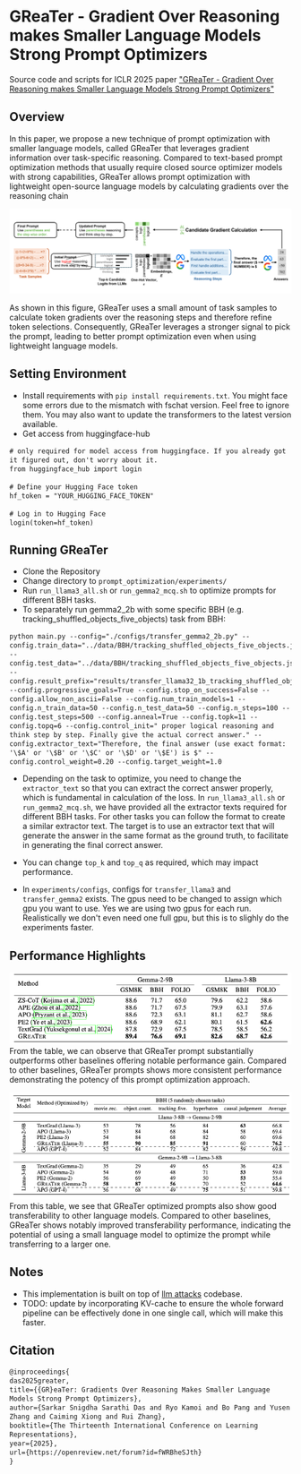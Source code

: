 # GReaTer - Gradient Over Reasoning makes Smaller Language Models Strong Prompt Optimizers

Source code and scripts for ICLR 2025 paper ["GReaTer - Gradient Over Reasoning makes Smaller Language Models Strong Prompt Optimizers"]()

## Overview
In this paper, we propose a new technique of prompt optimization with smaller language models, called GReaTer that leverages gradient information over task-specific reasoning. Compared to text-based prompt optimization methods that usually require closed source optimizer models with strong capabilities, GReaTer allows prompt optimization with lightweight open-source language models by calculating gradients over the reasoning chain

![example](src/img.png)

As shown in this figure, GReaTer uses a small amount of task samples to calculate token gradients over the reasoning steps and therefore refine token selections. Consequently, GReaTer leverages a stronger signal to pick the prompt, leading to better prompt optimization even when using lightweight language models.

## Setting Environment
- Install requirements with ```pip install requirements.txt```. You might face some errors due to the mismatch with fschat version. Feel free to ignore them. You may also want to update the transformers to the latest version available.
- Get access from huggingface-hub
```
# only required for model access from huggingface. If you already got it figured out, don't worry about it.
from huggingface_hub import login

# Define your Hugging Face token
hf_token = "YOUR_HUGGING_FACE_TOKEN"  

# Log in to Hugging Face
login(token=hf_token)
```
## Running GReaTer

- Clone the Repository
- Change directory to ```prompt_optimization/experiments/```
- Run ``run_llama3_all.sh`` or ``run_gemma2_mcq.sh`` to optimize prompts for different BBH tasks.
- To separately run gemma2_2b with some specific BBH (e.g. tracking_shuffled_objects_five_objects) task from BBH:

```
python main.py --config="./configs/transfer_gemma2_2b.py" --config.train_data="../data/BBH/tracking_shuffled_objects_five_objects.json" --config.test_data="../data/BBH/tracking_shuffled_objects_five_objects.json" --config.result_prefix="results/transfer_llama32_1b_tracking_shuffled_objects_five_objects.json" --config.progressive_goals=True --config.stop_on_success=False --config.allow_non_ascii=False --config.num_train_models=1 --config.n_train_data=50 --config.n_test_data=50 --config.n_steps=100 --config.test_steps=500 --config.anneal=True --config.topk=11 --config.topq=6 --config.control_init=" proper logical reasoning and think step by step. Finally give the actual correct answer." --config.extractor_text="Therefore, the final answer (use exact format: '\$A' or '\$B' or '\$C' or '\$D' or '\$E') is $" --config.control_weight=0.20 --config.target_weight=1.0
```
- Depending on the task to optimize, you need to change the ```extractor_text``` so that you can extract the correct answer properly, which is fundamental in calculation of the loss. In ``run_llama3_all.sh`` or ``run_gemma2_mcq.sh``, we have provided all the extractor texts required for different BBH tasks. For other tasks you can follow the format to create a similar extractor text. The target is to use an extractor text that will generate the answer in the same format as the ground truth, to facilitate in generating the final correct answer.

- You can change ``top_k`` and ``top_q`` as required, which may impact performance.
- In ``experiments/configs``, configs for ``transfer_llama3`` and ``transfer_gemma2`` exists. The gpus need to be changed to assign which gpu you want to use. Yes we are using two gpus for each run. Realistically we don't even need one full gpu, but this is to slighly do the experiments faster.

## Performance Highlights

![example](src/img_1.png)
From the table, we can observe that GReaTer prompt substantially outperforms other baselines offering notable performance gain. Compared to other baselines, GReaTer prompts shows more consistent performance demonstrating the potency of this prompt optimization approach.

![example](src/img_2.png)
From this table, we see that GReaTer optimized prompts also show good transferability to other language models. Compared to other baselines, GReaTer shows notably improved transferability performance, indicating the potential of using a small language model to optimize the prompt while transferring to a larger one.


## Notes

- This implementation is built on top of [llm attacks](https://github.com/llm-attacks/llm-attacks) codebase. 
- TODO: update by incorporating KV-cache to ensure the whole forward pipeline can be effectively done in one single call, which will make this faster.

## Citation

```
@inproceedings{
das2025greater,
title={{GR}eaTer: Gradients Over Reasoning Makes Smaller Language Models Strong Prompt Optimizers},
author={Sarkar Snigdha Sarathi Das and Ryo Kamoi and Bo Pang and Yusen Zhang and Caiming Xiong and Rui Zhang},
booktitle={The Thirteenth International Conference on Learning Representations},
year={2025},
url={https://openreview.net/forum?id=fWRBheSJth}
}
```
